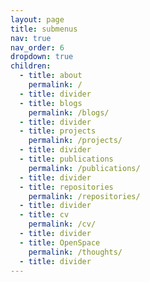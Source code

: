 ```yaml
---
layout: page
title: submenus
nav: true
nav_order: 6
dropdown: true
children:
  - title: about
    permalink: /
  - title: divider
  - title: blogs
    permalink: /blogs/
  - title: divider
  - title: projects
    permalink: /projects/
  - title: divider
  - title: publications
    permalink: /publications/
  - title: divider
  - title: repositories
    permalink: /repositories/
  - title: divider
  - title: cv
    permalink: /cv/
  - title: divider
  - title: OpenSpace
    permalink: /thoughts/
  - title: divider
---
```

